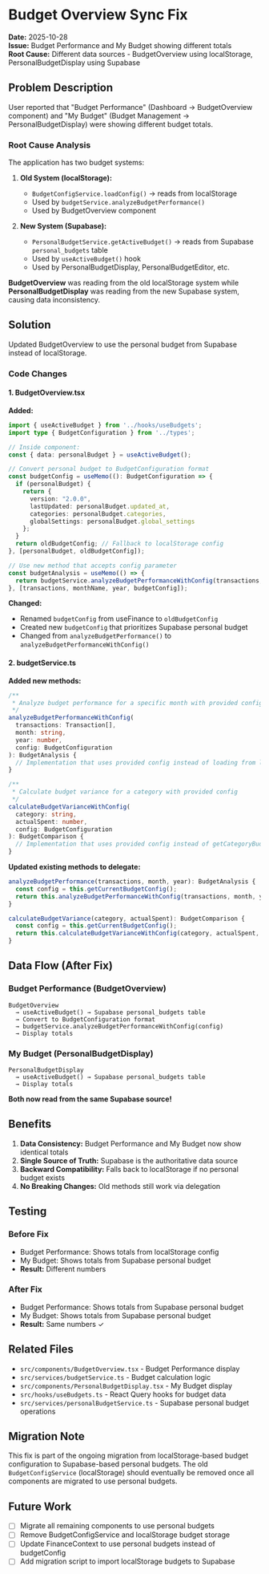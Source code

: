# Budget Overview Sync Fix

**Date:** 2025-10-28  
**Issue:** Budget Performance and My Budget showing different totals  
**Root Cause:** Different data sources - BudgetOverview using localStorage, PersonalBudgetDisplay using Supabase

## Problem Description

User reported that "Budget Performance" (Dashboard → BudgetOverview component) and "My Budget" (Budget Management → PersonalBudgetDisplay) were showing different budget totals.

### Root Cause Analysis

The application has two budget systems:

1. **Old System (localStorage):**
   - `BudgetConfigService.loadConfig()` → reads from localStorage
   - Used by `budgetService.analyzeBudgetPerformance()`
   - Used by BudgetOverview component

2. **New System (Supabase):**
   - `PersonalBudgetService.getActiveBudget()` → reads from Supabase `personal_budgets` table
   - Used by `useActiveBudget()` hook
   - Used by PersonalBudgetDisplay, PersonalBudgetEditor, etc.

**BudgetOverview** was reading from the old localStorage system while **PersonalBudgetDisplay** was reading from the new Supabase system, causing data inconsistency.

## Solution

Updated BudgetOverview to use the personal budget from Supabase instead of localStorage.

### Code Changes

#### 1. BudgetOverview.tsx

**Added:**
```typescript
import { useActiveBudget } from '../hooks/useBudgets';
import type { BudgetConfiguration } from '../types';

// Inside component:
const { data: personalBudget } = useActiveBudget();

// Convert personal budget to BudgetConfiguration format
const budgetConfig = useMemo((): BudgetConfiguration => {
  if (personalBudget) {
    return {
      version: "2.0.0",
      lastUpdated: personalBudget.updated_at,
      categories: personalBudget.categories,
      globalSettings: personalBudget.global_settings
    };
  }
  return oldBudgetConfig; // Fallback to localStorage config
}, [personalBudget, oldBudgetConfig]);

// Use new method that accepts config parameter
const budgetAnalysis = useMemo(() => {
  return budgetService.analyzeBudgetPerformanceWithConfig(transactions, monthName, year, budgetConfig);
}, [transactions, monthName, year, budgetConfig]);
```

**Changed:**
- Renamed `budgetConfig` from useFinance to `oldBudgetConfig`
- Created new `budgetConfig` that prioritizes Supabase personal budget
- Changed from `analyzeBudgetPerformance()` to `analyzeBudgetPerformanceWithConfig()`

#### 2. budgetService.ts

**Added new methods:**

```typescript
/**
 * Analyze budget performance for a specific month with provided config
 */
analyzeBudgetPerformanceWithConfig(
  transactions: Transaction[], 
  month: string, 
  year: number,
  config: BudgetConfiguration
): BudgetAnalysis {
  // Implementation that uses provided config instead of loading from localStorage
}

/**
 * Calculate budget variance for a category with provided config
 */
calculateBudgetVarianceWithConfig(
  category: string, 
  actualSpent: number,
  config: BudgetConfiguration
): BudgetComparison {
  // Implementation that uses provided config instead of getCategoryBudget()
}
```

**Updated existing methods to delegate:**

```typescript
analyzeBudgetPerformance(transactions, month, year): BudgetAnalysis {
  const config = this.getCurrentBudgetConfig();
  return this.analyzeBudgetPerformanceWithConfig(transactions, month, year, config);
}

calculateBudgetVariance(category, actualSpent): BudgetComparison {
  const config = this.getCurrentBudgetConfig();
  return this.calculateBudgetVarianceWithConfig(category, actualSpent, config);
}
```

## Data Flow (After Fix)

### Budget Performance (BudgetOverview)
```
BudgetOverview
  → useActiveBudget() → Supabase personal_budgets table
  → Convert to BudgetConfiguration format
  → budgetService.analyzeBudgetPerformanceWithConfig(config)
  → Display totals
```

### My Budget (PersonalBudgetDisplay)
```
PersonalBudgetDisplay
  → useActiveBudget() → Supabase personal_budgets table
  → Display totals
```

**Both now read from the same Supabase source!**

## Benefits

1. **Data Consistency:** Budget Performance and My Budget now show identical totals
2. **Single Source of Truth:** Supabase is the authoritative data source
3. **Backward Compatibility:** Falls back to localStorage if no personal budget exists
4. **No Breaking Changes:** Old methods still work via delegation

## Testing

### Before Fix
- Budget Performance: Shows totals from localStorage config
- My Budget: Shows totals from Supabase personal budget
- **Result:** Different numbers

### After Fix
- Budget Performance: Shows totals from Supabase personal budget
- My Budget: Shows totals from Supabase personal budget
- **Result:** Same numbers ✓

## Related Files

- `src/components/BudgetOverview.tsx` - Budget Performance display
- `src/services/budgetService.ts` - Budget calculation logic
- `src/components/PersonalBudgetDisplay.tsx` - My Budget display
- `src/hooks/useBudgets.ts` - React Query hooks for budget data
- `src/services/personalBudgetService.ts` - Supabase personal budget operations

## Migration Note

This fix is part of the ongoing migration from localStorage-based budget configuration to Supabase-based personal budgets. The old `BudgetConfigService` (localStorage) should eventually be removed once all components are migrated to use personal budgets.

## Future Work

- [ ] Migrate all remaining components to use personal budgets
- [ ] Remove BudgetConfigService and localStorage budget storage
- [ ] Update FinanceContext to use personal budgets instead of budgetConfig
- [ ] Add migration script to import localStorage budgets to Supabase

